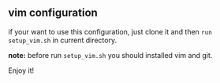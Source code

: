 ## vim configuration

if your want to use this configuration, just clone it and then ```run setup_vim.sh``` in current directory.

**note:**
before run ```setup_vim.sh```
you should installed vim and git.

Enjoy it!

